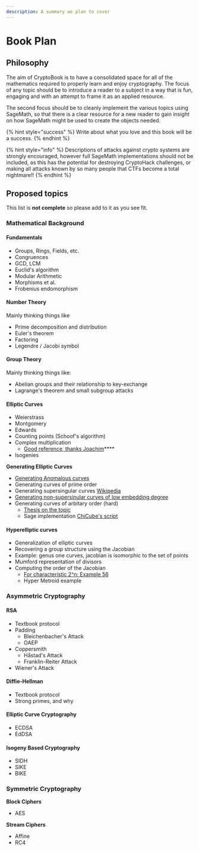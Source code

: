 ```yaml
---
description: A summary we plan to cover
---
```


# Book Plan

## Philosophy

The aim of CryptoBook is to have a consolidated space for all of the mathematics required to properly learn and enjoy cryptography. The focus of any topic should be to introduce a reader to a subject in a way that is fun, engaging and with an attempt to frame it as an applied resource.

The second focus should be to cleanly implement the various topics using SageMath, so that there is a clear resource for a new reader to gain insight on how SageMath might be used to create the objects needed.

{% hint style="success" %}
Write about what you love and this book will be a success. 
{% endhint %}

{% hint style="info" %}
Descriptions of attacks against crypto systems are strongly encouraged, however full SageMath implementations should not be included, as this has the potential for destroying CryptoHack challenges, or making all attacks known by so many people that CTFs become a total nightmare!! 
{% endhint %}

## Proposed topics

This list is **not complete** so please add to it as you see fit.

### Mathematical Background

#### Fundamentals

* Groups, Rings, Fields, etc.
* Congruences
* GCD, LCM
* Euclid's algorithm
* Modular Arithmetic
* Morphisms et al. 
* Frobenius endomorphism

#### Number Theory

Mainly thinking things like

* Prime decomposition and distribution
* Euler's theorem
* Factoring
* Legendre / Jacobi symbol

#### Group Theory

Mainly thinking things like:

* Abelian groups and their relationship to key-exchange
* Lagrange's theorem and small subgroup attacks

#### Elliptic Curves

* Weierstrass
* Montgomery
* Edwards
* Counting points \(Schoof's algorithm\)
* Complex multiplication
  * [Good reference, thanks Joachim](https://crypto.stanford.edu/pbc/thesis.pdf)\*\*\*\*
* Isogenies

**Generating Elliptic Curves**

* [Generating Anomalous curves](http://www.monnerat.info/publications/anomalous.pdf)
* Generating curves of prime order
* Generating supersingular curves [Wikipedia](https://en.wikipedia.org/wiki/Supersingular_elliptic_curve#Examples)
* [Generating non-supersinular curves of low embedding degree](https://eprint.iacr.org/2004/058.pdf)
* Generating curves of arbitary order \(hard\)
  * [Thesis on the topic](https://www.math.leidenuniv.nl/scripties/Broker.pdf)
  * Sage implementation [ChiCube's script](https://gist.github.com/ChiCubed/0977601c9ce88eda03b9d2576231192e)

#### Hyperelliptic curves

* Generalization of elliptic curves
* Recovering a group structure using the Jacobian
* Example: genus one curves, jacobian is isomorphic to the set of points
* Mumford representation of divisors
* Computing the order of the Jacobian
  * [For characteristic 2^n: Example 56](https://www.math.uwaterloo.ca/~ajmeneze/publications/hyperelliptic.pdf)
  * Hyper Metroid example

### Asymmetric Cryptography

#### RSA

* Textbook protocol
* Padding
  * Bleichenbacher's Attack
  * OAEP
* Coppersmith
  * Håstad's Attack
  * Franklin-Reiter Attack
* Wiener's Attack

#### Diffie-Hellman

* Textbook protocol
* Strong primes, and why

#### Elliptic Curve Cryptography

* ECDSA
* EdDSA

#### Isogeny Based Cryptography

* SIDH
* SIKE
* BIKE

### Symmetric Cryptography

**Block Ciphers**

* AES

**Stream Ciphers**

* Affine
* RC4



